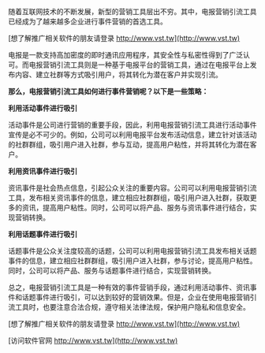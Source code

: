 随着互联网技术的不断发展，新型的营销工具层出不穷。其中，电报营销引流工具已经成为了越来越多企业进行事件营销的首选工具。

[想了解推广相关软件的朋友请登录 http://www.vst.tw](http://www.vst.tw)

电报是一款支持高加密度的即时通讯应用程序，其安全性与私密性得到了广泛认可。而电报营销引流工具则是一种基于电报平台的营销工具，通过在电报平台上发布内容、建立社群等方式吸引用户，将其转化为潜在客户并实现引流。

**那么，电报营销引流工具如何进行事件营销呢？以下是一些策略：**

**利用活动事件进行吸引**

活动事件是公司进行营销的重要手段，因此，利用电报营销引流工具进行活动事件宣传是必不可少的。例如，公司可以利用电报平台发布活动信息，建立针对该活动的社群群组，吸引用户进入社群，参与互动，提高用户粘性，并将其转化为潜在客户。

**利用资讯事件进行吸引**

资讯事件是社会热点信息，引起公众关注的重要内容。公司可以利用电报营销引流工具，发布相关资讯事件的信息，建立相应社群群组，吸引用户进入社群，获取更多的资讯，提高用户粘性。同时，公司可以将产品、服务与资讯事件进行结合，实现营销转换。

**利用话题事件进行吸引**

话题事件是公众关注度较高的话题，公司可以利用电报营销引流工具发布相关话题事件的信息，建立相应社群群组，吸引用户进入社群，参与讨论，提高用户粘性。同时，公司可以将产品、服务与话题事件进行结合，实现营销转换。

总之，电报营销引流工具是一种有效的事件营销手段，通过利用活动事件、资讯事件和话题事件进行吸引，可以达到较好的营销效果。但是，企业在使用电报营销引流工具时，也要注意合法合规，遵守相关法律法规，保护用户隐私和信息安全。

[想了解推广相关软件的朋友请登录 http://www.vst.tw](http://www.vst.tw)


[访问软件官网 http://www.vst.tw](http://www.vst.tw)
